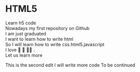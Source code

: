 # HTML5
Learn h5 code </br>
Nowadays my first repository on Github </br>
I am just graduated </br>
I want to learn how to write html </br>
So I will learn how to write css.html5.javascript </br>
I love 🎥  🎵  🏃‍♂️ . </br>
Let us learn more

This is the second edit
I will write more code 
To be continued
